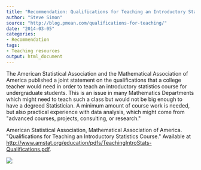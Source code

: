 ```yaml
---
title: "Recommendation: Qualifications for Teaching an Introductory Statistics Course"
author: "Steve Simon"
source: "http://blog.pmean.com/qualifications-for-teaching/"
date: "2014-03-05"
categories:
- Recommendation
tags:
- Teaching resources
output: html_document
---
```


The American Statistical Association and the Mathematical Association of
America published a joint statement on the qualifications that a college
teacher would need in order to teach an introductory statistics course
for undergraduate students. This is an issue in many Mathematics
Departments which might need to teach such a class but would not be big
enough to have a degreed Statistician. A minimum amount of course work
is needed, but also practical experience with data analysis, which might
come from "advanced courses, projects, consulting, or
research."

<!---More--->

American Statistical Association, Mathematical Association of America.
"Qualifications for Teaching an Introductory Statistics Course."
Available at
<http://www.amstat.org/education/pdfs/TeachingIntroStats-Qualifications.pdf>.

![](http://www.pmean.com/images/images/14/qualifications-for-teaching01.png)




